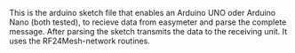 This is the arduino sketch file that enables an Arduino UNO oder Arduino Nano (both tested), to recieve data from easymeter and parse the complete message.
After parsing the sketch transmits the data to the receiving unit. It uses the RF24Mesh-network routines.
